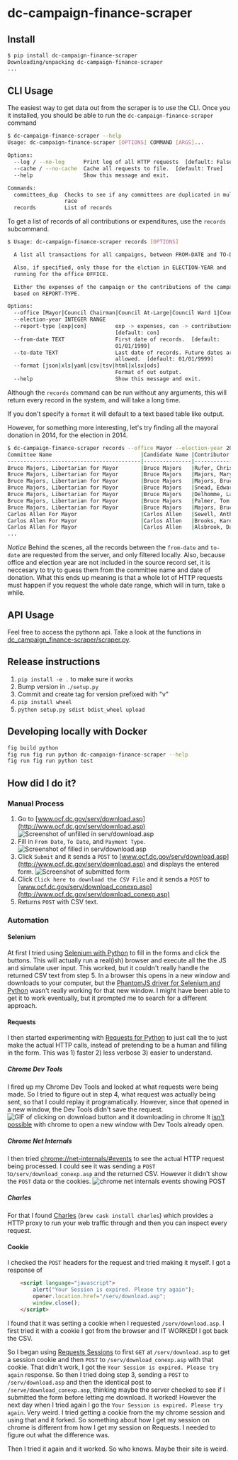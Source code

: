 # dc-campaign-finance-scraper

## Install
```bash
$ pip install dc-campaign-finance-scraper
Downloading/unpacking dc-campaign-finance-scraper
...
```

## CLI Usage

The easiest way to get data out from the scraper is to use the CLI. Once you
it installed, you should be able to run the `dc-campaign-finance-scraper`
command

```bash
$ dc-campaign-finance-scraper --help
Usage: dc-campaign-finance-scraper [OPTIONS] COMMAND [ARGS]...

Options:
  --log / --no-log      Print log of all HTTP requests  [default: False]
  --cache / --no-cache  Cache all requests to file.  [default: True]
  --help                Show this message and exit.

Commands:
  committees_dup  Checks to see if any committees are duplicated in multiple
                  race
  records         List of records
```

To get a list of records of all contributions or expenditures, use the `records`
subcommand.

```bash
$ Usage: dc-campaign-finance-scraper records [OPTIONS]

  A list all transactions for all campaigns, between FROM-DATE and TO-DATE.

  Also, if specified, only those for the elction in ELECTION-YEAR and
  running for the office OFFICE.

  Either the expenses of the campaign or the contributions of the campaign,
  based on REPORT-TYPE.

Options:
  --office [Mayor|Council Chairman|Council At-Large|Council Ward 1|Council Ward 2|Council Ward 3|Council Ward 4|Council Ward 5|Council Ward 6|Council Ward 7|Council Ward 8|US Representative|Democratic National Committeeman|Democratic National Committeewoman|Alternate Democratic National Committeeman|Alternate Democratic National Committeewoman|At-Large DC Democratic State Committee|Ward 1 DC Democratic State Committee |Ward 2 DC Democratic State Committee|Ward 3 DC Democratic State Committee|Ward 4 DC Democratic State Committee|Ward 5 DC Democratic State Committee|Ward 6 DC Democratic State Committee|Ward 7 DC Democratic State Committee|Ward 8 DC Democratic State Committee|Democratic Delegates|Democratic Delegates Alternates|Republican Delegates|Republican Delegates Alternates|Republican National Committeeman|Republican National Committeewoman|At-Large DC Republican Committee Official|Ward 1 of the DC Republican Committee|Ward 2 of the DC Republican Committee|Ward 3 of the DC Republican Committee|Ward 4 of the DC Republican Committee|Ward 5 of the DC Republican Committee|Ward 6 of the DC Republican Committee|Ward 7 of the DC Republican Committee|Ward 8 of the DC Republican Committee|Other Political Party|Non Supporting|Supporting|US Senator|School Board Ward 1|School Board Ward 2|School Board Ward 3|School Board Ward 4|School Board Ward 5|School Board Ward 6|School Board Ward 7|School Board Ward 8|School Board At-Large|Attorney General]
  --election-year INTEGER RANGE
  --report-type [exp|con]         exp -> expenses, con -> contributions
                                  [default: con]
  --from-date TEXT                First date of records.  [default:
                                  01/01/1999]
  --to-date TEXT                  Last date of records. Future dates are
                                  allowed.  [default: 01/01/9999]
  --format [json|xls|yaml|csv|tsv|html|xlsx|ods]
                                  Format of out output.
  --help                          Show this message and exit.
```
Although the `records` command can be run without any arguments, this
will return every record in the system, and will take a long time.

If you don't specify a `format` it will default to a text based table
like output.

However, for something more interesting, let's try finding all the mayoral
donation in 2014, for the election in 2014.

```bash
$ dc-campaign-finance-scraper records --office Mayor --election-year 2014 --from-date 01/01/2014 --to-date 01/01/2015
Committee Name                            |Candidate Name |Contributor                                  |Address                                 |city                        |state|Zip  |Contributor Type       |Contribution Type|Employer Name                                     |Employer Address                                                 |Amount     |Date of Receipt|Office|Election Year
------------------------------------------|---------------|---------------------------------------------|----------------------------------------|----------------------------|-----|-----|-----------------------|-----------------|--------------------------------------------------|-----------------------------------------------------------------|-----------|---------------|------|-------------
Bruce Majors, Libertarian for Mayor       |Bruce Majors   |Rufer, Chris                                 |724 Main                                |Woodland                    |CA   |95695|Individual             |Check            |Retired                                           | CA                                                              |$2,000.00  |3/3/2014       |Mayor |2014
Bruce Majors, Libertarian for Mayor       |Bruce Majors   |Majors, Mary                                 |11 Redbud                               |Shelbyville                 |TN   |37160|Individual             |Check            |Retired                                           | TN                                                              |$300.00    |2/27/2014      |Mayor |2014
Bruce Majors, Libertarian for Mayor       |Bruce Majors   |Majors, Bruce                                |1200 23rd Street, NW. #711              |Washington                  |DC   |20037|Candidate              |Check            |                                                  |                                                                 |$1,500.00  |3/1/2014       |Mayor |2014
Bruce Majors, Libertarian for Mayor       |Bruce Majors   |Snead, Edward                                |111 redbud                              |Georgetown                  |TX   |67676|Individual             |Check            |                                                  |                                                                 |$1,000.00  |4/8/2014       |Mayor |2014
Bruce Majors, Libertarian for Mayor       |Bruce Majors   |Delhomme, Laura                              |1515 North Couthouse                    |Arlington                   |VA   |22203|Individual             |Check            |CKI                                               | 1515 North Couthouse, VA 22201                                  |$150.00    |6/7/2014       |Mayor |2014
Bruce Majors, Libertarian for Mayor       |Bruce Majors   |Palmer, Tom                                  |1735                                    |17th Street NW              |DC   |20009|Individual             |CASH             |Atlas Foundation                                  | 1201 L Street NW, Washington, DC 20005                          |$25.00     |6/8/2014       |Mayor |2014
Bruce Majors, Libertarian for Mayor       |Bruce Majors   |Majors, Bruce                                |1200 23rd Street, NW. #711              |Washington                  |DC   |20037|Candidate              |Check            |                                                  |                                                                 |$500.00    |6/1/2014       |Mayor |2014
Carlos Allen For Mayor                    |Carlos Allen   |Sewell, Anthony                              |507 Louise Avenue                       |Linthicum Heights           |MD   |21090|Individual             |Credit Card      |                                                  |                                                                 |$100.00    |2/5/2014       |Mayor |2014
Carlos Allen For Mayor                    |Carlos Allen   |Brooks, Karen                                |9709 Manteo Ct                          |Ft Washington               |MD   |20744|Individual             |Credit Card      |                                                  |                                                                 |$15.00     |2/25/2014      |Mayor |2014
Carlos Allen For Mayor                    |Carlos Allen   |Alsbrook, Darrell                            |2470                                    |LakeMeadow Ln               |GA   |30017|Individual             |Credit Card      |                                                  |                                                                 |$20.00     |3/4/2014       |Mayor |2014
...
```

*Notice* Behind the scenes, all the records between the `from-date`
and `to-date` are requested from the server, and only filtered locally.
Also, because office and election year are not included in the source
record set, it is neccesary to try to guess them from the committee
name and date of donation. What this ends up meaning is that
a whole lot of HTTP requests must happen if you request the whole
date range, which will in turn, take a while.

## API Usage

Feel free to access the pythonn api. Take a look at the functions in
[dc_campaign_finance-scraper/scraper.py](dc_campaign_finance-scraper/scraper.py).


## Release instructions
1. `pip install -e .` to make sure it works
2. Bump version in `./setup.py`
3. Commit and create tag for version prefixed with "v"
4. `pip install wheel`
5. `python setup.py sdist bdist_wheel upload`


## Developing locally with Docker

```bash
fig build python
fig run fig run python dc-campaign-finance-scraper --help
fig run fig run python test
```

## How did I do it?
### Manual Process
1. Go to
   [www.ocf.dc.gov/serv/download.asp](http://www.ocf.dc.gov/serv/download.asp)
   ![Screenshot of unfilled in serv/download.asp](http://f.cl.ly/items/3J2k2O05223Y1K2T0C43/District%20of%20Columbia%20%20Office%20of%20Campaign%20Finance%20%20Contribution%20%20%20Expenditure%20Search.png)
2. Fill in `From Date`, `To Date`, and `Payment Type`.
   ![Screenshot of filled in serv/download.asp](http://f.cl.ly/items/0T3N0O1I1W0A1t2W1t3N/District%20of%20Columbia%20%20Office%20of%20Campaign%20Finance%20%20Contribution%20%20%20Expenditure%20Search%20filled%20in.png)
3. Click `Submit` and it sends a `POST` to
   [www.ocf.dc.gov/serv/download.asp](http://www.ocf.dc.gov/serv/download.asp)
   and displays the entered form.
   ![Screenshot of submitted form](http://f.cl.ly/items/0Z3k1P2W0l1G2P080o2K/District%20of%20Columbia%20%20Office%20of%20Campaign%20Finance%20%20Contribution%20%20%20Expenditure%20Search%20submitted.png)
4. Click `Click here to download the CSV File` and it sends a `POST` to
   [www.ocf.dc.gov/serv/download_conexp.asp](http://www.ocf.dc.gov/serv/download_conexp.asp)
5. Returns `POST` with CSV text.

### Automation
#### Selenium
At first I tried using
[Selenium with Python](http://selenium-python.readthedocs.org) to fill in
the forms and click the buttons. This will actually run a real(ish) browser
and execute all the the JS and simulate user input. This worked, but
it couldn't really handle the returned CSV text from step 5. In a browser
this opens in a new window and downloads to your computer, but the
[PhantomJS driver for Selenium and Python](http://www.realpython.com/blog/python/headless-selenium-testing-with-python-and-phantomjs/)
wasn't really working for that new window. I might have been able to get
it to work eventually, but it prompted me to search for a different approach.

#### Requests
I then started experimenting with
[Requests for Python](http://docs.python-requests.org/en/latest) to just
call the to just make the actual HTTP calls, instead of pretending to be a
human and filling in the form. This was 1) faster 2) less verbose 3) easier
to understand.

##### Chrome Dev Tools
I fired up my Chrome Dev Tools and looked at what requests
were being made. So I tried to figure out in step 4, what request was actually being sent,
so that I could replay it programatically. However, since that opened
in a new window, the Dev Tools didn't save the request.
![GIF of clicking on download button and it downloading in chrome](http://zippy.gfycat.com/PinkAccomplishedBuffalo.gif)
It [isn't possible](http://stackoverflow.com/a/13747562) with chrome
to open a new window with Dev Tools already open.

##### Chrome Net Internals
I then tried [chrome://net-internals/#events](chrome://net-internals/#events)
to see the actual HTTP request being processed. I could see it was sending
a `POST` to`/serv/download_conexp.asp`
and the returned CSV. However it didn't show the `POST` data or the
cookies.
![chrome net internals events showing POST](http://f.cl.ly/items/050P46040W3o2t30431M/Screen%20Shot%202014-06-15%20at%2012.54.33%20PM.png)

##### Charles
For that I found [Charles](http://www.charlesproxy.com/)
(`brew cask install charles`) which provides a HTTP proxy to run your web
traffic through and then you can inspect every request.

#### Cookie
I checked the `POST` headers for the request and tried making it myself.
I got a response of

```html
    <script language="javascript">
        alert("Your Session is expired. Please try again");
        opener.location.href="/serv/download.asp";
        window.close();
    </script>
```

I found that it was setting a cookie when I requested
`/serv/download.asp`. I first tried it with a cookie I got  from the browser
and IT WORKED! I got back the CSV.

So I began using
[Requests Sessions](http://docs.python-requests.org/en/latest/user/advanced/#session-objects)
to first `GET` at `/serv/download.asp` to get a session cookie and then
`POST` to `/serv/download_conexp.asp` with that cookie. That didn't work,
I got the `Your Session is expired. Please try again` response.
So then I tried doing step 3, sending a `POST` to `/serv/download.asp` and then
the identical post to `/serve/download_conexp.asp`, thinking maybe the server
checked to see if I submitted the form before letting me download. It worked!
However the next day when I tried again I go the
`Your Session is expired. Please try again`. Very weird. I tried getting a
cookie from the my chrome session and using that and it forked. So something
about how I get my session on chrome is different from how I get my session
on Requests. I needed to figure out what the difference was.

Then I tried it again and it worked. So who knows. Maybe their site is weird.

